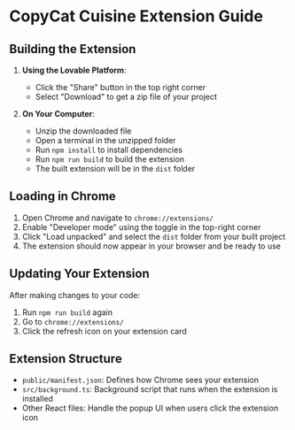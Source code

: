 
# CopyCat Cuisine Extension Guide

## Building the Extension

1. **Using the Lovable Platform**:
   - Click the "Share" button in the top right corner
   - Select "Download" to get a zip file of your project

2. **On Your Computer**:
   - Unzip the downloaded file
   - Open a terminal in the unzipped folder
   - Run `npm install` to install dependencies
   - Run `npm run build` to build the extension
   - The built extension will be in the `dist` folder

## Loading in Chrome

1. Open Chrome and navigate to `chrome://extensions/`
2. Enable "Developer mode" using the toggle in the top-right corner
3. Click "Load unpacked" and select the `dist` folder from your built project
4. The extension should now appear in your browser and be ready to use

## Updating Your Extension

After making changes to your code:
1. Run `npm run build` again
2. Go to `chrome://extensions/`
3. Click the refresh icon on your extension card

## Extension Structure

- `public/manifest.json`: Defines how Chrome sees your extension
- `src/background.ts`: Background script that runs when the extension is installed
- Other React files: Handle the popup UI when users click the extension icon
